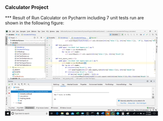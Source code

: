 ### Calculator Project

*** Result of Run Calculator on Pycharm including 7 unit tests run are shown in the following figure:

![RunResults](RunResults.png)

